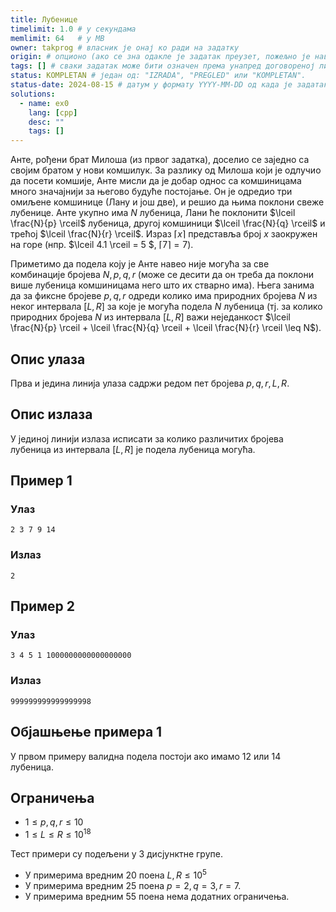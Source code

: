 ```yaml
---
title: Лубенице
timelimit: 1.0 # у секундама
memlimit: 64   # y MB
owner: takprog # власник је онај ко ради на задатку
origin: # опционо (ако се зна одакле је задатак преузет, пожељно је навести извор)
tags: [] # сваки задатак може бити означен према унапред договореној листи ознака
status: KOMPLETAN # један од: "IZRADA", "PREGLED" или "KOMPLETAN".
status-date: 2024-08-15 # датум у формату YYYY-MM-DD од када је задатак у наведеном статусу
solutions:
  - name: ex0
    lang: [cpp]
    desc: ""
    tags: []
---
```


Анте, рођени брат Милоша (из првог задатка), доселио се заједно са својим братом у нови комшилук. За разлику од Милоша који је одлучио да посети комшије, Анте мисли да је добар однос са комшиницама много значајнији за његово будуће постојање. Он је одредио три омиљене комшинице (Лану и још две), и решио да њима поклони свеже лубенице. Анте укупно има $N$ лубеница, Лани ће поклонити $\lceil \frac{N}{p} \rceil$ лубеница, другој комшиници $\lceil \frac{N}{q} \rceil$ и трећој $\lceil \frac{N}{r} \rceil$. Израз $\lceil x \rceil$ представља број $x$ заокружен на горе (нпр. $\lceil 4.1 \rceil  = 5 $, $\lceil 7 \rceil  = 7$).

Приметимо да подела коју је Анте навео није могућа за све комбинације бројева $N, p, q, r$ (може се десити да он треба да поклони више лубеница комшиницама него што их стварно има). Њега занима да за фиксне бројеве $p, q, r$ одреди колико има природних бројева $N$ из неког интервала $[L, R]$ за које је могућа подела $N$ лубеница (тј. за колико природних бројева $N$ из интервала $[L, R]$ важи неједанкост $\lceil \frac{N}{p} \rceil + \lceil \frac{N}{q} \rceil + \lceil \frac{N}{r} \rceil \leq N$).  

## Опис улаза

Прва и једина линија улаза садржи редом пет бројева $p, q, r, L, R$. 

## Опис излаза

У јединој линији излаза исписати за колико различитих бројева лубеница из интервала $[L, R]$ је подела лубеница могућа.

## Пример 1

### Улаз

~~~
2 3 7 9 14
~~~

### Излаз

~~~
2
~~~

## Пример 2

### Улаз

~~~
3 4 5 1 1000000000000000000
~~~

### Излаз

~~~
999999999999999998
~~~

## Објашњење примера 1

У првом примеру валидна подела постоји ако имамо $12$ или $14$ лубеница.

## Ограничења

- $1 \leq p, q, r \leq 10$
- $1 \leq L\leq R \leq 10^{18}$


Тест примери су подељени у 3 дисјунктне групе.

- У примерима вредним 20 поена $L, R \leq 10^5$
- У примерима вредним 25 поена $p = 2, q = 3, r = 7$.
- У примерима вредним 55 поена нема додатних ограничења.
